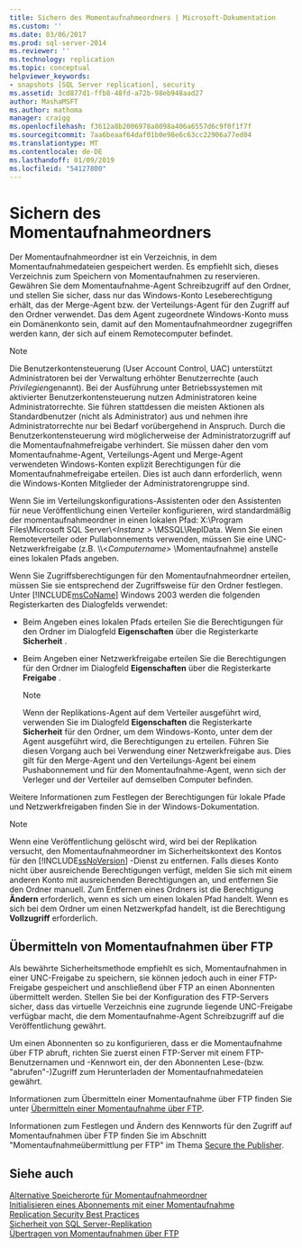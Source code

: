 ```yaml
---
title: Sichern des Momentaufnahmeordners | Microsoft-Dokumentation
ms.custom: ''
ms.date: 03/06/2017
ms.prod: sql-server-2014
ms.reviewer: ''
ms.technology: replication
ms.topic: conceptual
helpviewer_keywords:
- snapshots [SQL Server replication], security
ms.assetid: 3cd877d1-ffb8-48fd-a72b-98eb948aad27
author: MashaMSFT
ms.author: mathoma
manager: craigg
ms.openlocfilehash: f3612a8b2006978a8098a406a6557d6c9f0f1f7f
ms.sourcegitcommit: 7aa6beaaf64daf01b0e98e6c63cc22906a77ed04
ms.translationtype: MT
ms.contentlocale: de-DE
ms.lasthandoff: 01/09/2019
ms.locfileid: "54127800"
---
```

# <a name="secure-the-snapshot-folder"></a>Sichern des Momentaufnahmeordners
  Der Momentaufnahmeordner ist ein Verzeichnis, in dem Momentaufnahmedateien gespeichert werden. Es empfiehlt sich, dieses Verzeichnis zum Speichern von Momentaufnahmen zu reservieren. Gewähren Sie dem Momentaufnahme-Agent Schreibzugriff auf den Ordner, und stellen Sie sicher, dass nur das Windows-Konto Leseberechtigung erhält, das der Merge-Agent bzw. der Verteilungs-Agent für den Zugriff auf den Ordner verwendet. Das dem Agent zugeordnete Windows-Konto muss ein Domänenkonto sein, damit auf den Momentaufnahmeordner zugegriffen werden kann, der sich auf einem Remotecomputer befindet.  
  
> [!NOTE]  
>  Die Benutzerkontensteuerung (User Account Control, UAC) unterstützt Administratoren bei der Verwaltung erhöhter Benutzerrechte (auch *Privilegien*genannt). Bei der Ausführung unter Betriebssystemen mit aktivierter Benutzerkontensteuerung nutzen Administratoren keine Administratorrechte. Sie führen stattdessen die meisten Aktionen als Standardbenutzer (nicht als Administrator) aus und nehmen ihre Administratorrechte nur bei Bedarf vorübergehend in Anspruch. Durch die Benutzerkontensteuerung wird möglicherweise der Administratorzugriff auf die Momentaufnahmefreigabe verhindert. Sie müssen daher den vom Momentaufnahme-Agent, Verteilungs-Agent und Merge-Agent verwendeten Windows-Konten explizit Berechtigungen für die Momentaufnahmefreigabe erteilen. Dies ist auch dann erforderlich, wenn die Windows-Konten Mitglieder der Administratorengruppe sind.  
  
 Wenn Sie im Verteilungskonfigurations-Assistenten oder den Assistenten für neue Veröffentlichung einen Verteiler konfigurieren, wird standardmäßig der momentaufnahmeordner in einen lokalen Pfad: X:\Program Files\Microsoft SQL Server\\*\<Instanz >* \MSSQL\ReplData. Wenn Sie einen Remoteverteiler oder Pullabonnements verwenden, müssen Sie eine UNC-Netzwerkfreigabe (z.B. \\\\<*Computername>* \Momentaufnahme) anstelle eines lokalen Pfads angeben.  
  
 Wenn Sie Zugriffsberechtigungen für den Momentaufnahmeordner erteilen, müssen Sie sie entsprechend der Zugriffsweise für den Ordner festlegen. Unter [!INCLUDE[msCoName](../../../includes/msconame-md.md)] Windows 2003 werden die folgenden Registerkarten des Dialogfelds verwendet:  
  
-   Beim Angeben eines lokalen Pfads erteilen Sie die Berechtigungen für den Ordner im Dialogfeld **Eigenschaften** über die Registerkarte **Sicherheit** .  
  
-   Beim Angeben einer Netzwerkfreigabe erteilen Sie die Berechtigungen für den Ordner im Dialogfeld **Eigenschaften** über die Registerkarte **Freigabe** .  
  
    > [!NOTE]  
    >  Wenn der Replikations-Agent auf dem Verteiler ausgeführt wird, verwenden Sie im Dialogfeld **Eigenschaften** die Registerkarte **Sicherheit** für den Ordner, um dem Windows-Konto, unter dem der Agent ausgeführt wird, die Berechtigungen zu erteilen. Führen Sie diesen Vorgang auch bei Verwendung einer Netzwerkfreigabe aus. Dies gilt für den Merge-Agent und den Verteilungs-Agent bei einem Pushabonnement und für den Momentaufnahme-Agent, wenn sich der Verleger und der Verteiler auf demselben Computer befinden.  
  
 Weitere Informationen zum Festlegen der Berechtigungen für lokale Pfade und Netzwerkfreigaben finden Sie in der Windows-Dokumentation.  
  
> [!NOTE]  
>  Wenn eine Veröffentlichung gelöscht wird, wird bei der Replikation versucht, den Momentaufnahmeordner im Sicherheitskontext des Kontos für den [!INCLUDE[ssNoVersion](../../../includes/ssnoversion-md.md)] -Dienst zu entfernen. Falls dieses Konto nicht über ausreichende Berechtigungen verfügt, melden Sie sich mit einem anderen Konto mit ausreichenden Berechtigungen an, und entfernen Sie den Ordner manuell. Zum Entfernen eines Ordners ist die Berechtigung **Ändern** erforderlich, wenn es sich um einen lokalen Pfad handelt. Wenn es sich bei dem Ordner um einen Netzwerkpfad handelt, ist die Berechtigung **Vollzugriff** erforderlich.  
  
## <a name="delivering-snapshots-through-ftp"></a>Übermitteln von Momentaufnahmen über FTP  
 Als bewährte Sicherheitsmethode empfiehlt es sich, Momentaufnahmen in einer UNC-Freigabe zu speichern, sie können jedoch auch in einer FTP-Freigabe gespeichert und anschließend über FTP an einen Abonnenten übermittelt werden. Stellen Sie bei der Konfiguration des FTP-Servers sicher, dass das virtuelle Verzeichnis eine zugrunde liegende UNC-Freigabe verfügbar macht, die dem Momentaufnahme-Agent Schreibzugriff auf die Veröffentlichung gewährt.  
  
 Um einen Abonnenten so zu konfigurieren, dass er die Momentaufnahme über FTP abruft, richten Sie zuerst einen FTP-Server mit einem FTP-Benutzernamen und -Kennwort ein, der den Abonnenten Lese-(bzw. "abrufen"-)Zugriff zum Herunterladen der Momentaufnahmedateien gewährt.  
  
 Informationen zum Übermitteln einer Momentaufnahme über FTP finden Sie unter [Übermitteln einer Momentaufnahme über FTP](../publish/deliver-a-snapshot-through-ftp.md).  
  
 Informationen zum Festlegen und Ändern des Kennworts für den Zugriff auf Momentaufnahmen über FTP finden Sie im Abschnitt "Momentaufnahmeübermittlung per FTP" im Thema [Secure the Publisher](secure-the-publisher.md).  
  
## <a name="see-also"></a>Siehe auch  
 [Alternative Speicherorte für Momentaufnahmeordner](../alternate-snapshot-folder-locations.md)   
 [Initialisieren eines Abonnements mit einer Momentaufnahme](../initialize-a-subscription-with-a-snapshot.md)   
 [Replication Security Best Practices](replication-security-best-practices.md)   
 [Sicherheit von SQL Server-Replikation](view-and-modify-replication-security-settings.md)   
 [Übertragen von Momentaufnahmen über FTP](../transfer-snapshots-through-ftp.md)  
  
  
